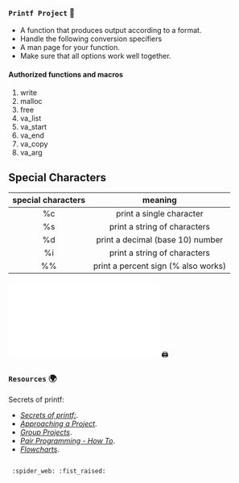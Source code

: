 ### `Printf Project` :dart:

* A function that produces output according to a format.
* Handle the following conversion specifiers
* A man page for your function.
* Make sure that all options work well together.

#### Authorized functions and macros

1. write
2. malloc
3. free
4. va_list
5. va_start
6. va_end
7. va_copy
8. va_arg


## Special Characters

| special characters| meaning|   
| :----------------:|:-----------------------:|
|       %c          | print a single character|
|       %s          | print a string of characters|
|       %d          | print a decimal (base 10) number|
|       %i          | print a string of characters
|       %%          | print a percent sign (\% also works)|  

![Flowcharts of the _printf created.](Images/Projet_printf_JL_Thomas.html "Flowcharts" )    :printer: 

### `Resources`   :earth_africa:

Secrets of printf: 

- [*Secrets of printf:*](https://intranet.hbtn.io/rltoken/Jr19IHYnhfJl1V-TWorIOg). 
- [*Approaching a Project*](https://intranet.hbtn.io/concepts/881).
- [*Group Projects*](https://intranet.hbtn.io/concepts/893).
- [*Pair Programming - How To*](https://intranet.hbtn.io/concepts/894).
- [*Flowcharts*](https://intranet.hbtn.io/concepts/895).


```

 :spider_web: :fist_raised:

```
